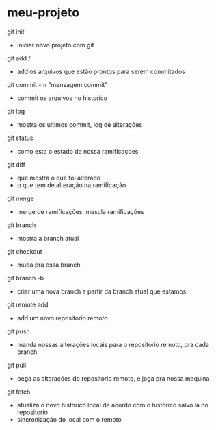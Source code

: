 # meu-projeto

git init
- iniciar novo projeto com git

git add <nome-arquivo>/.
- add os arquivos que estão prontos para serem commitados

git commit -m "mensagem commit"
- commit os arquivos no historico

git log
- mostra os ultimos commit, log de alterações

git status
- como esta o estado da nossa ramificaçoes

git diff
- que mostra o que foi alterado
- o que tem de alteração na ramificação

git merge
- merge de ramificações, mescla ramificações

git branch
- mostra a branch atual

git checkout <nome-branch>
- muda pra essa branch

git branch -b <nome-da-branch>
- criar uma nova branch a partir da branch atual que estamos

git remote add <nome> <url>
- add um novo repositorio remoto

git push <nome> <nome-da-branch>
- manda nossas alterações locais para o repositorio remoto, pra cada branch

git pull <nome> <nome-da-branch>
- pega as alterações do repositorio remoto, e joga pra nossa maquina

git fetch
- atualiza o novo historico local de acordo com o historico salvo la no repositorio
- sincronização do local com o remoto
